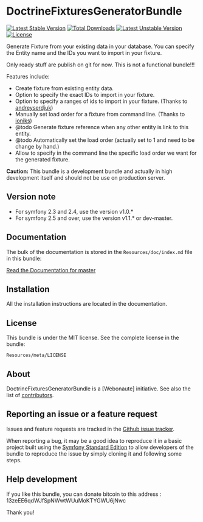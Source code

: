 DoctrineFixturesGeneratorBundle
===============================
[![Latest Stable Version](https://poser.pugx.org/webonaute/doctrine-fixtures-generator-bundle/v/stable.svg)](https://packagist.org/packages/webonaute/doctrine-fixtures-generator-bundle) [![Total Downloads](https://poser.pugx.org/webonaute/doctrine-fixtures-generator-bundle/downloads.svg)](https://packagist.org/packages/webonaute/doctrine-fixtures-generator-bundle) [![Latest Unstable Version](https://poser.pugx.org/webonaute/doctrine-fixtures-generator-bundle/v/unstable.svg)](https://packagist.org/packages/webonaute/doctrine-fixtures-generator-bundle) [![License](https://poser.pugx.org/webonaute/doctrine-fixtures-generator-bundle/license.svg)](https://packagist.org/packages/webonaute/doctrine-fixtures-generator-bundle)

Generate Fixture from your existing data in your database. You can specify the Entity name and the IDs you want to import in your fixture.

Only ready stuff are publish on git for now. This is not a functional bundle!!!


Features include:

- Create fixture from existing entity data.
- Option to specify the exact IDs to import in your fixture.
- Option to specify a ranges of ids to import in your fixture. (Thanks to [andreyserdjuk](https://github.com/andreyserdjuk))
- Manually set load order for a fixture from command line. (Thanks to [ioniks](https://github.com/ioniks))
- @todo Generate fixture reference when any other entity is link to this entity.
- @todo Automatically set the load order (actually set to 1 and need to be change by hand.)
- Allow to specify in the command line the specific load order we want for the generated fixture.

**Caution:** This bundle is a development bundle and actually in high development itself and should not be use on production server.

Version note
-------------
- For symfony 2.3 and 2.4, use the version v1.0.*
- For symfony 2.5 and over, use the version v1.1.* or dev-master.

Documentation
-------------

The bulk of the documentation is stored in the `Resources/doc/index.md`
file in this bundle:

[Read the Documentation for master](https://github.com/Webonaute/DoctrineFixturesGeneratorBundle/blob/master/Resources/doc/index.md)

Installation
------------

All the installation instructions are located in the documentation.

License
-------

This bundle is under the MIT license. See the complete license in the bundle:

    Resources/meta/LICENSE

About
-----

DoctrineFixturesGeneratorBundle is a [Webonaute] initiative.
See also the list of [contributors](https://github.com/Webonaute/DoctrineFixturesGeneratorBundle/contributors).

Reporting an issue or a feature request
---------------------------------------

Issues and feature requests are tracked in the [Github issue tracker](https://github.com/Webonaute/DoctrineFixturesGeneratorBundle/issues).

When reporting a bug, it may be a good idea to reproduce it in a basic project
built using the [Symfony Standard Edition](https://github.com/symfony/symfony-standard)
to allow developers of the bundle to reproduce the issue by simply cloning it
and following some steps.

Help development
----------------

If you like this bundle, you can donate bitcoin to this address : 13zeEE6qdWJfSpNWwtWUuMoKTYGWU6jNwc

Thank you!
